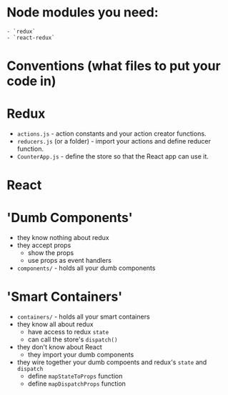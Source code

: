 # Node modules you need:
    - `redux`
    - `react-redux`

# Conventions (what files to put your code in)


# Redux

- `actions.js` - action constants and your action creator functions.
- `reducers.js` (or a folder) - import your actions and define reducer function.
- `CounterApp.js` - define the store so that the React app can use it.


# React


# 'Dumb Components'

- they know nothing about redux
- they accept props
    - show the props
    - use props as event handlers
- `components/` - holds all your dumb components

# 'Smart Containers'

- `containers/` - holds all your smart containers
- they know all about redux
    - have access to redux `state` 
    - can call the store's `dispatch()`
- they don't know about React
    - they import your dumb components
- they wire together your dumb compoents and redux's `state` and `dispatch`
    - define `mapStateToProps` function
    - define `mapDispatchProps` function